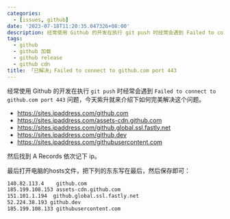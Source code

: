 ```yaml
---
categories:
  - [issues, github]
date: '2023-07-18T11:20:35.047326+08:00'
description: 经常使用 Github 的开发在执行 git push 时经常会遇到 Failed to connect to github.com port 443 问题，今天紫升就来介绍下如何完美解决这个问...
tags:
  - github
  - github 加载
  - github release
  - github cdn
title: 「已解决」Failed to connect to github.com port 443
---
```


经常使用 Github 的开发在执行 `git push` 时经常会遇到 `Failed to connect to github.com port 443` 问题，今天紫升就来介绍下如何完美解决这个问题。

- https://sites.ipaddress.com/github.com
- https://sites.ipaddress.com/assets-cdn.github.com
- https://sites.ipaddress.com/github.global.ssl.fastly.net
- https://sites.ipaddress.com/github.dev
- https://sites.ipaddress.com/githubusercontent.com

然后找到 A Records 依次记下 ip。

最后打开电脑的hosts文件，把下列的东东写在最后，然后保存即可：

```txt
140.82.113.4    github.com
185.199.108.153 assets-cdn.github.com
151.101.1.194  github.global.ssl.fastly.net
52.224.38.193 github.dev
185.199.108.133 githubusercontent.com
```
